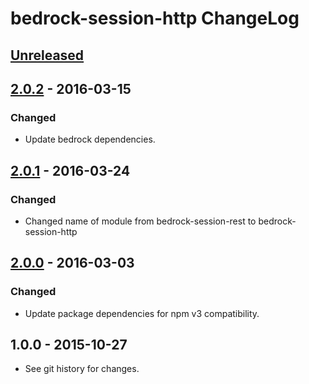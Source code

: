 # bedrock-session-http ChangeLog

## [Unreleased]

## [2.0.2] - 2016-03-15

### Changed
- Update bedrock dependencies.

## [2.0.1] - 2016-03-24

### Changed
- Changed name of module from bedrock-session-rest to bedrock-session-http

## [2.0.0] - 2016-03-03

### Changed
- Update package dependencies for npm v3 compatibility.

## 1.0.0 - 2015-10-27

- See git history for changes.

[Unreleased]: https://github.com/digitalbazaar/bedrock-session-http/compare/2.0.2...HEAD
[2.0.2]: https://github.com/digitalbazaar/bedrock-session-http/compare/2.0.1...2.0.2
[2.0.1]: https://github.com/digitalbazaar/bedrock-session-http/compare/2.0.0...2.0.1
[2.0.0]: https://github.com/digitalbazaar/bedrock-session-http/compare/1.0.0...2.0.0
